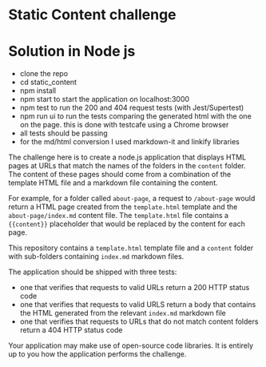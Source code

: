# Static Content challenge

# Solution in Node js

* clone the repo
* cd static_content
* npm install
* npm start to start the application on localhost:3000
* npm test to run the 200 and 404 request tests (with Jest/Supertest)
* npm run ui to run the tests comparing the generated html with the one on the page.
  this is done with testcafe using a Chrome browser
* all tests should be passing
* for the md/html conversion I used markdown-it and linkify libraries


The challenge here is to create a node.js application that displays HTML pages at URLs that match the names of the folders in the `content` folder. The content of these pages should come from a combination of the template HTML file and a markdown file containing the content.

For example, for a folder called `about-page`, a request to `/about-page` would return a HTML page created from the `template.html` template and the `about-page/index.md` content file. The `template.html` file contains a `{{content}}` placeholder that would be replaced by the content for each page.

This repository contains a `template.html` template file and a `content` folder with sub-folders containing `index.md` markdown files.

The application should be shipped with three tests:

* one that verifies that requests to valid URLs return a 200 HTTP status code
* one that verifies that requests to valid URLS return a body that contains the HTML generated from the relevant `index.md` markdown file
* one that verifies that requests to URLs that do not match content folders return a 404 HTTP status code

Your application may make use of open-source code libraries. It is entirely up to you how the application performs the challenge.
